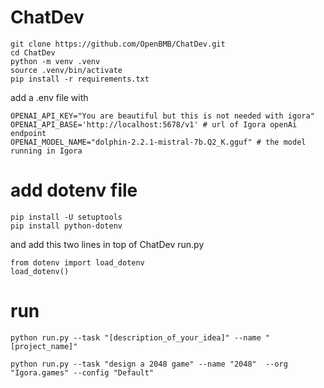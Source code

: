 #  ChatDev

```
git clone https://github.com/OpenBMB/ChatDev.git
cd ChatDev
python -m venv .venv
source .venv/bin/activate
pip install -r requirements.txt
```


add a .env file with 

```
OPENAI_API_KEY="You are beautiful but this is not needed with igora"
OPENAI_API_BASE='http://localhost:5678/v1' # url of Igora openAi endpoint
OPENAI_MODEL_NAME="dolphin-2.2.1-mistral-7b.Q2_K.gguf" # the model running in Igora
```

# add dotenv file
```
pip install -U setuptools
pip install python-dotenv
```
and add this two lines in top of ChatDev run.py

```
from dotenv import load_dotenv
load_dotenv()
```




# run 
```
python run.py --task "[description_of_your_idea]" --name "[project_name]"

python run.py --task "design a 2048 game" --name "2048"  --org "Igora.games" --config "Default"
```
